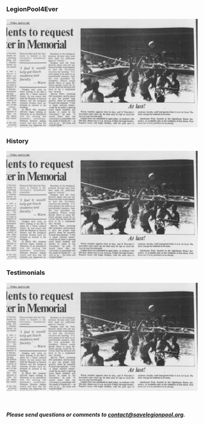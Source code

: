 ### LegionPool4Ever
<a href="./plrg/plrg"> <img src="./tiles/LP_4_16.jpg"> </a>

### History
<a href="./history/History"> <img src="./tiles/LP_4_16.jpg"> </a>

### Testimonials
<a href="./testimonials/Testimonials"> <img src="./tiles/LP_4_16.jpg"> </a>

<p> <br /> </p>

##### Please send questions or comments to <contact@savelegionpool.org>.   

